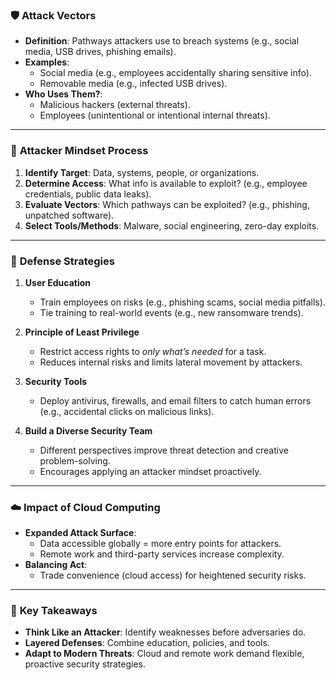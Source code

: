 ### 🛡️ **Attack Vectors**  
- **Definition**: Pathways attackers use to breach systems (e.g., social media, USB drives, phishing emails).  
- **Examples**:  
  - Social media (e.g., employees accidentally sharing sensitive info).  
  - Removable media (e.g., infected USB drives).  
- **Who Uses Them?**:  
  - Malicious hackers (external threats).  
  - Employees (unintentional or intentional internal threats).  

---

### 🎯 **Attacker Mindset Process**  
1. **Identify Target**: Data, systems, people, or organizations.  
2. **Determine Access**: What info is available to exploit? (e.g., employee credentials, public data leaks).  
3. **Evaluate Vectors**: Which pathways can be exploited? (e.g., phishing, unpatched software).  
4. **Select Tools/Methods**: Malware, social engineering, zero-day exploits.  

---

### 🔐 **Defense Strategies**  
1. **User Education**  
   - Train employees on risks (e.g., phishing scams, social media pitfalls).  
   - Tie training to real-world events (e.g., new ransomware trends).  

2. **Principle of Least Privilege**  
   - Restrict access rights to *only what’s needed* for a task.  
   - Reduces internal risks and limits lateral movement by attackers.  

3. **Security Tools**  
   - Deploy antivirus, firewalls, and email filters to catch human errors (e.g., accidental clicks on malicious links).  

4. **Build a Diverse Security Team**  
   - Different perspectives improve threat detection and creative problem-solving.  
   - Encourages applying an attacker mindset proactively.  

---

### ☁️ **Impact of Cloud Computing**  
- **Expanded Attack Surface**:  
  - Data accessible globally = more entry points for attackers.  
  - Remote work and third-party services increase complexity.  
- **Balancing Act**:  
  - Trade convenience (cloud access) for heightened security risks.  

---

### 🧠 **Key Takeaways**  
- **Think Like an Attacker**: Identify weaknesses before adversaries do.  
- **Layered Defenses**: Combine education, policies, and tools.  
- **Adapt to Modern Threats**: Cloud and remote work demand flexible, proactive security strategies.  
